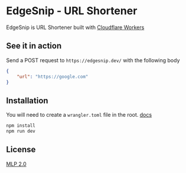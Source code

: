 # EdgeSnip - URL Shortener

EdgeSnip is URL Shortener built with [Cloudflare Workers](https://workers.cloudflare.com/)

## See it in action

Send a POST request to `https://edgesnip.dev/` with the following body

```json
{
    "url": "https://google.com"
}
```

## Installation

You will need to create a `wrangler.toml` file in the root. [docs](https://developers.cloudflare.com/workers/wrangler/configuration/)

```bash
npm install
npm run dev
```

## License

[MLP 2.0](https://choosealicense.com/licenses/mpl-2.0/)